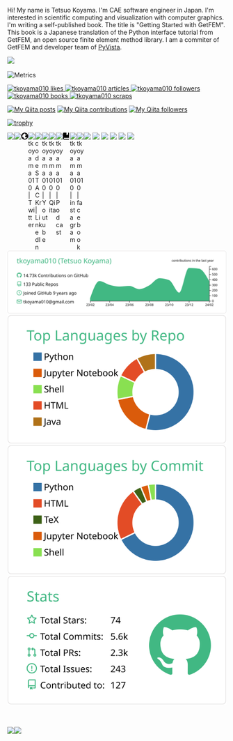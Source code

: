 Hi! My name is Tetsuo Koyama. I'm CAE software engineer in Japan. I'm interested in scientific computing and visualization with computer graphics. I'm writing a self-published book. The title is "Getting Started with GetFEM". This book is a Japanese translation of the Python interface tutorial from GetFEM, an open source finite element method library. I am a commiter of GetFEM and developer team of [PyVista](https://github.com/orgs/pyvista/people).

![](https://komarev.com/ghpvc/?username=tkoyama010)

![Metrics](https://metrics.lecoq.io/tkoyama010?template=classic&config.timezone=Asia%2FTokyo)

<!-- Like のバッジ -->
<a href="https://zenn.dev/tkoyama010">
  <img src="https://zenn.badge.nikaera.com/s/tkoyama010/likes?style=plastic" alt="tkoyama010 likes" />
</a>

<!-- Articles のバッジ -->
<a href="https://zenn.dev/tkoyama010/articles">
  <img src="https://zenn.badge.nikaera.com/s/tkoyama010/articles?style=plastic" alt="tkoyama010 articles" />
</a>

<!-- Followers のバッジ -->
<a href="https://zenn.dev/tkoyama010/followers">
  <img src="https://zenn.badge.nikaera.com/s/tkoyama010/followers?style=plastic" alt="tkoyama010 followers" />
</a>

<!-- Books のバッジ -->
<a href="https://zenn.dev/tkoyama010/books">
  <img src="https://zenn.badge.nikaera.com/s/tkoyama010/books?style=plastic" alt="tkoyama010 books" />
</a>

<!-- Scraps のバッジ -->
<a href="https://zenn.dev/tkoyama010/scraps">
  <img src="https://zenn.badge.nikaera.com/s/tkoyama010/scraps?style=plastic" alt="tkoyama010 scraps" />
</a>

[![My Qiita posts](https://qiita-badge.apiapi.app/s/tkoyama010/posts.svg)](http://qiita.com/tkoyama010)
[![My Qiita contributions](https://qiita-badge.apiapi.app/s/tkoyama010/contributions.svg)](http://qiita.com/tkoyama010)
[![My Qiita followers](https://qiita-badge.apiapi.app/s/tkoyama010/followers.svg)](http://qiita.com/tkoyama010)

[![trophy](https://github-profile-trophy.vercel.app/?username=tkoyama010)](https://github.com/ryo-ma/github-profile-trophy)


<a href="https://github.com/tkoyama010/github-readme-stats">
  <img align="left" src="https://github-readme-stats.vercel.app/api?username=tkoyama010&count_private=true&show_icons=true" />
</a>
<a href="https://github.com/tkoyama010/github-readme-stats">
  <img align="left" src="https://github-readme-stats.vercel.app/api/top-langs/?username=tkoyama010" />
</a>

[<img align="left" alt="tkoyama010.com" width="16px" src="https://raw.githubusercontent.com/iconic/open-iconic/master/svg/globe.svg" />](https://note.com/tkoyama)
[<img align="left" alt="tkoyama010 | Twitter" width="16px" src="https://cdn.jsdelivr.net/npm/simple-icons@v3/icons/twitter.svg" />](https://twitter.com/tkoyama010)
[<img align="left" alt="codeSTACKr | LinkedIn" width="16px" src="https://cdn.jsdelivr.net/npm/simple-icons@v3/icons/linkedin.svg" />](https://linkedin.com/in/tetsuo-koyama-022540190)
[<img align="left" alt="tkoyama010 | Youtube" width="16px" src="https://cdn.jsdelivr.net/npm/simple-icons@v3/icons/youtube.svg" />](https://www.youtube.com/channel/UC6vSvx6nR2WyHVkIyrx4wYQ)
[<img align="left" alt="tkoyama010 | Qiita" width="16px" src="https://cdn.jsdelivr.net/npm/simple-icons@3.6.1/icons/qiita.svg" />](https://qiita.com/tkoyama010)
[<img align="left" alt="tkoyama010 | Podcast" width="16px" src="https://cdn.jsdelivr.net/npm/simple-icons@3.6.1/icons/googlepodcasts.svg" />](https://podcasts.google.com/feed/aHR0cHM6Ly9yYWRpb3RhbGsuanAvcnNzL2M5NTA2NTU3YWU5MDk0NzE?sa=X&ved=2ahUKEwjj0pvG3dTrAhVvEqYKHWvwApQQ9sEGegQIARAC)
[<img align="left" alt="tkoyama010.com" width="16px" src="https://raw.githubusercontent.com/iconic/open-iconic/master/svg/book.svg" />](https://tkoyama010.booth.pm/)
[<img align="left" alt="tkoyama010 | instagram" width="16px" src="https://cdn.jsdelivr.net/npm/simple-icons@3.6.1/icons/instagram.svg" />](https://www.instagram.com/tkoyama010/)
[<img align="left" alt="tkoyama010 | facebook" width="16px" src="https://cdn.jsdelivr.net/npm/simple-icons@3.6.1/icons/facebook.svg" />](https://www.facebook.com/tetsuo.koyama.94/)

![](https:///badge/OS-Linux-informational?style=flat&logo=linux&logoColor=white&color=2bbc8a)
![](https://img.shields.io/badge/Code-Python-informational?style=flat&logo=python&logoColor=white&color=2bbc8a)
![](https://img.shields.io/badge/Code-C++-informational?style=flat&logo=c%2B%2B&logoColor=white&color=2bbc8a)
![](https://img.shields.io/badge/Shell-Bash-informational?style=flat&logo=gnu-bash&logoColor=white&color=2bbc8a)
![](https://img.shields.io/badge/Tools-Docker-informational?style=flat&logo=docker&logoColor=white&color=2bbc8a)
![](https://img.shields.io/badge/Editors-Vim-informational?style=flat&logoColor=white&color=2bbc8a)
<br>
</br>
[![](https://raw.githubusercontent.com/tkoyama010/tkoyama010/master/profile-summary-card-output/vue/0-profile-details.svg)](https://github.com/vn7n24fzkq/github-profile-summary-cards)
[![](https://raw.githubusercontent.com/tkoyama010/tkoyama010/master/profile-summary-card-output/vue/1-repos-per-language.svg)](https://github.com/vn7n24fzkq/github-profile-summary-cards)
[![](https://raw.githubusercontent.com/tkoyama010/tkoyama010/master/profile-summary-card-output/vue/2-most-commit-language.svg)](https://github.com/vn7n24fzkq/github-profile-summary-cards)
[![](https://raw.githubusercontent.com/tkoyama010/tkoyama010/master/profile-summary-card-output/vue/3-stats.svg)](https://github.com/vn7n24fzkq/github-profile-summary-cards)
<!--
**hrntsm/hrntsm** is a ✨ _special_ ✨ repository because its `README.md` (this file) appears on your GitHub profile.

Here are some ideas to get you started:

- 🔭 I’m currently working on ...
- 🌱 I’m currently learning ...
- 👯 I’m looking to collaborate on ...
- 🤔 I’m looking for help with ...
- 💬 Ask me about ...
- 📫 How to reach me: ...
- 😄 Pronouns: ...
- ⚡ Fun fact: ...
-->

<br>
</br>
<a href="https://github.com/anuraghazra/github-readme-stats">
  <img align="left" src="https://github-readme-stats.vercel.app/api?username=tkoyama010&count_private=true&show_icons=true&theme=buefy" />
</a>
<a href="https://github.com/anuraghazra/github-readme-stats">
  <img align="left" src="https://github-readme-stats.vercel.app/api/top-langs/?username=tkoyama010&theme=buefy" />
</a>
